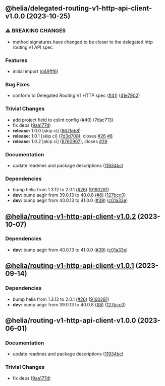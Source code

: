 ## @helia/delegated-routing-v1-http-api-client-v1.0.0 (2023-10-25)


### ⚠ BREAKING CHANGES

* method signatures have changed to be closer to the delegated http routing v1 API spec

### Features

* initial import ([d49fff6](https://github.com/ipfs/helia-delegated-routing-v1-http-api/commit/d49fff63e425917854b81ec0b7dda45c190db753))


### Bug Fixes

* conform to Delegated Routing V1 HTTP spec ([#41](https://github.com/ipfs/helia-delegated-routing-v1-http-api/issues/41)) ([41e7902](https://github.com/ipfs/helia-delegated-routing-v1-http-api/commit/41e790273f568d0ac939f97d4ff1b1a877345930))


### Trivial Changes

* add project field to eslint config ([#40](https://github.com/ipfs/helia-delegated-routing-v1-http-api/issues/40)) ([7dac713](https://github.com/ipfs/helia-delegated-routing-v1-http-api/commit/7dac7133c3f6d3dcaf918080281c87d5c6fe9dd1))
* fix deps ([9aa177d](https://github.com/ipfs/helia-delegated-routing-v1-http-api/commit/9aa177d038cc30bb6949624c8cc9266cc77364db))
* **release:** 1.0.0 [skip ci] ([867feb8](https://github.com/ipfs/helia-delegated-routing-v1-http-api/commit/867feb8d9d1531076740daf4271f29a198686796))
* **release:** 1.0.1 [skip ci] ([7d3d708](https://github.com/ipfs/helia-delegated-routing-v1-http-api/commit/7d3d708b7e053049996404403e13357f0af8cf7e)), closes [#26](https://github.com/ipfs/helia-delegated-routing-v1-http-api/issues/26) [#8](https://github.com/ipfs/helia-delegated-routing-v1-http-api/issues/8)
* **release:** 1.0.2 [skip ci] ([8760907](https://github.com/ipfs/helia-delegated-routing-v1-http-api/commit/87609076cbddb21591e845c5847593a2add95a7d)), closes [#39](https://github.com/ipfs/helia-delegated-routing-v1-http-api/issues/39)


### Documentation

* update readmes and package descriptions ([11934bc](https://github.com/ipfs/helia-delegated-routing-v1-http-api/commit/11934bc9c482b87e8303ea4393c49c7f1c029bd9))


### Dependencies

* bump helia from 1.3.12 to 2.0.1 ([#26](https://github.com/ipfs/helia-delegated-routing-v1-http-api/issues/26)) ([9160281](https://github.com/ipfs/helia-delegated-routing-v1-http-api/commit/9160281a11058a36ff03962fb89d575a88ac901c))
* **dev:** bump aegir from 39.0.13 to 40.0.8 ([#8](https://github.com/ipfs/helia-delegated-routing-v1-http-api/issues/8)) ([127bcc0](https://github.com/ipfs/helia-delegated-routing-v1-http-api/commit/127bcc0ff509b57ee972ac949d48b579b7fe7f07))
* **dev:** bump aegir from 40.0.13 to 41.0.0 ([#39](https://github.com/ipfs/helia-delegated-routing-v1-http-api/issues/39)) ([c01a33e](https://github.com/ipfs/helia-delegated-routing-v1-http-api/commit/c01a33eecf137c6773cf9b34ca05c12f18d04b09))

## [@helia/routing-v1-http-api-client-v1.0.2](https://github.com/ipfs/helia-routing-v1-http-api/compare/@helia/routing-v1-http-api-client-v1.0.1...@helia/routing-v1-http-api-client-v1.0.2) (2023-10-07)


### Dependencies

* **dev:** bump aegir from 40.0.13 to 41.0.0 ([#39](https://github.com/ipfs/helia-routing-v1-http-api/issues/39)) ([c01a33e](https://github.com/ipfs/helia-routing-v1-http-api/commit/c01a33eecf137c6773cf9b34ca05c12f18d04b09))

## [@helia/routing-v1-http-api-client-v1.0.1](https://github.com/ipfs/helia-routing-v1-http-api/compare/@helia/routing-v1-http-api-client-v1.0.0...@helia/routing-v1-http-api-client-v1.0.1) (2023-09-14)


### Dependencies

* bump helia from 1.3.12 to 2.0.1 ([#26](https://github.com/ipfs/helia-routing-v1-http-api/issues/26)) ([9160281](https://github.com/ipfs/helia-routing-v1-http-api/commit/9160281a11058a36ff03962fb89d575a88ac901c))
* **dev:** bump aegir from 39.0.13 to 40.0.8 ([#8](https://github.com/ipfs/helia-routing-v1-http-api/issues/8)) ([127bcc0](https://github.com/ipfs/helia-routing-v1-http-api/commit/127bcc0ff509b57ee972ac949d48b579b7fe7f07))

## @helia/routing-v1-http-api-client-v1.0.0 (2023-06-01)


### Documentation

* update readmes and package descriptions ([11934bc](https://github.com/ipfs/helia-routing-v1-http-api/commit/11934bc9c482b87e8303ea4393c49c7f1c029bd9))


### Trivial Changes

* fix deps ([9aa177d](https://github.com/ipfs/helia-routing-v1-http-api/commit/9aa177d038cc30bb6949624c8cc9266cc77364db))
